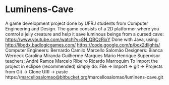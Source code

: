 # Luminens-Cave

A game development project done by UFRJ students from Computer Engineering and Design.
The game consists of a 2D platformer where you control a jelly creature and help it save luminous beings from a cursed cave:
https://www.youtube.com/watch?v=8N_QBQzRixY
Done with Java, using:
http://libgdx.badlogicgames.com/
https://code.google.com/p/box2dlights/
Computer Engineers:
Bernardo Camilo
Marcello Salomão
Designers:
Bianca Werneck
Carolina Miranda
Guilherme Marques
Mário Henrique
Supervisor teachers:
André Ramos
Marcelo Ribeiro
Ricardo Marroquim
To import the project in eclipse (recommended) simply do:
File -> Import -> git -> Projects from Git -> Clone URI -> paste https://marcellosalomao@bitbucket.org/marcellosalomao/luminens-cave.git
